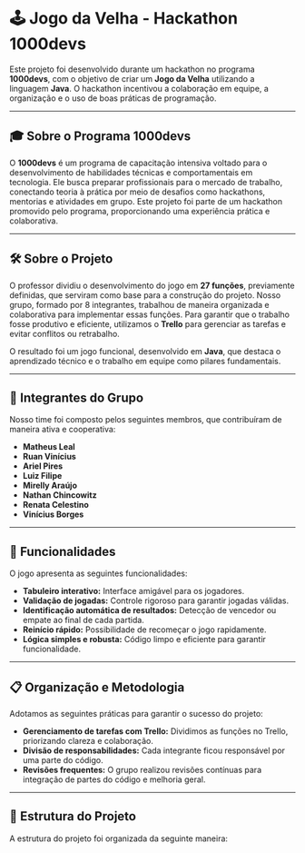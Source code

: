 # 🕹️ Jogo da Velha - Hackathon 1000devs  

Este projeto foi desenvolvido durante um hackathon no programa **1000devs**, com o objetivo de criar um **Jogo da Velha** utilizando a linguagem **Java**. O hackathon incentivou a colaboração em equipe, a organização e o uso de boas práticas de programação.  

---

## 🎓 Sobre o Programa 1000devs  

O **1000devs** é um programa de capacitação intensiva voltado para o desenvolvimento de habilidades técnicas e comportamentais em tecnologia. Ele busca preparar profissionais para o mercado de trabalho, conectando teoria à prática por meio de desafios como hackathons, mentorias e atividades em grupo. Este projeto foi parte de um hackathon promovido pelo programa, proporcionando uma experiência prática e colaborativa.  

---

## 🛠️ Sobre o Projeto  

O professor dividiu o desenvolvimento do jogo em **27 funções**, previamente definidas, que serviram como base para a construção do projeto. Nosso grupo, formado por 8 integrantes, trabalhou de maneira organizada e colaborativa para implementar essas funções. Para garantir que o trabalho fosse produtivo e eficiente, utilizamos o **Trello** para gerenciar as tarefas e evitar conflitos ou retrabalho.

O resultado foi um jogo funcional, desenvolvido em **Java**, que destaca o aprendizado técnico e o trabalho em equipe como pilares fundamentais.

---

## 👥 Integrantes do Grupo  

Nosso time foi composto pelos seguintes membros, que contribuíram de maneira ativa e cooperativa:  

- **Matheus Leal**  
- **Ruan Vinícius**  
- **Ariel Pires**  
- **Luiz Filipe**  
- **Mirelly Araújo**  
- **Nathan Chincowitz**  
- **Renata Celestino**  
- **Vinícius Borges**  

---

## 🚀 Funcionalidades  

O jogo apresenta as seguintes funcionalidades:  

- **Tabuleiro interativo:** Interface amigável para os jogadores.  
- **Validação de jogadas:** Controle rigoroso para garantir jogadas válidas.  
- **Identificação automática de resultados:** Detecção de vencedor ou empate ao final de cada partida.  
- **Reinício rápido:** Possibilidade de recomeçar o jogo rapidamente.  
- **Lógica simples e robusta:** Código limpo e eficiente para garantir funcionalidade.  

---

## 📋 Organização e Metodologia  

Adotamos as seguintes práticas para garantir o sucesso do projeto:  

- **Gerenciamento de tarefas com Trello:** Dividimos as funções no Trello, priorizando clareza e colaboração.  
- **Divisão de responsabilidades:** Cada integrante ficou responsável por uma parte do código.  
- **Revisões frequentes:** O grupo realizou revisões contínuas para integração de partes do código e melhoria geral.  

---

## 📂 Estrutura do Projeto  

A estrutura do projeto foi organizada da seguinte maneira:  

